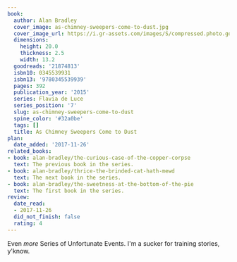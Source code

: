 ```yaml
---
book:
  author: Alan Bradley
  cover_image: as-chimney-sweepers-come-to-dust.jpg
  cover_image_url: https://i.gr-assets.com/images/S/compressed.photo.goodreads.com/books/1406214651l/21874813._SX98_.jpg
  dimensions:
    height: 20.0
    thickness: 2.5
    width: 13.2
  goodreads: '21874813'
  isbn10: 0345539931
  isbn13: '9780345539939'
  pages: 392
  publication_year: '2015'
  series: Flavia de Luce
  series_position: '7'
  slug: as-chimney-sweepers-come-to-dust
  spine_color: '#32a0be'
  tags: []
  title: As Chimney Sweepers Come to Dust
plan:
  date_added: '2017-11-26'
related_books:
- book: alan-bradley/the-curious-case-of-the-copper-corpse
  text: The previous book in the series.
- book: alan-bradley/thrice-the-brinded-cat-hath-mewd
  text: The next book in the series.
- book: alan-bradley/the-sweetness-at-the-bottom-of-the-pie
  text: The first book in the series.
review:
  date_read:
  - 2017-11-26
  did_not_finish: false
  rating: 4
---
```


Even *more* Series of Unfortunate Events. I'm a sucker for training stories, y'know.
